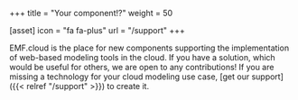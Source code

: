 +++
title = "Your component!?"
weight = 50

[asset]
  icon = "fa fa-plus"
  url = "/support"
+++

EMF.cloud is the place for new components supporting the implementation of web-based modeling tools in the cloud. If you have a solution, which would be useful for others, we are open to any contributions! If you are missing a technology for your cloud modeling use case, [get our support]({{< relref "/support" >}}) to create it.